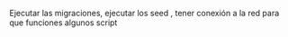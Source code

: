 Ejecutar las migraciones, 
ejecutar los seed ,
tener conexión a la red para que funciones algunos script
